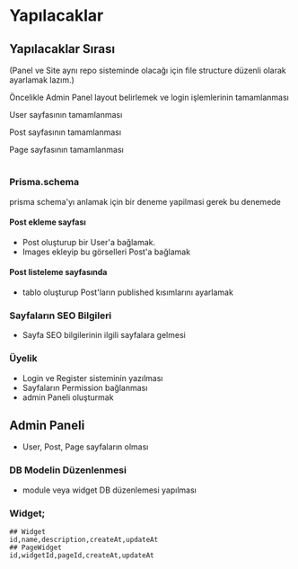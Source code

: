 # Yapılacaklar

## Yapılacaklar Sırası

(Panel ve Site aynı repo sisteminde olacağı için file structure düzenli olarak ayarlamak lazım.)

Öncelikle Admin Panel layout belirlemek ve login işlemlerinin tamamlanması

User sayfasının tamamlanması

Post sayfasının tamamlanması

Page sayfasının tamamlanması

#

### Prisma.schema

prisma schema'yı anlamak için bir deneme yapilmasi gerek bu denemede

#### Post ekleme sayfası

- Post oluşturup bir User'a bağlamak.
- Images ekleyip bu görselleri Post'a bağlamak

#### Post listeleme sayfasında

- tablo oluşturup Post'ların published kısımlarını ayarlamak

### Sayfaların SEO Bilgileri

- Sayfa SEO bilgilerinin ilgili sayfalara gelmesi

### Üyelik

- Login ve Register sisteminin yazılması
- Sayfaların Permission bağlanması
- admin Paneli oluşturmak

## Admin Paneli

- User, Post, Page sayfaların olması

### DB Modelin Düzenlenmesi

- module veya widget DB düzenlemesi yapılması

### Widget;

```
## Widget
id,name,description,createAt,updateAt
## PageWidget
id,widgetId,pageId,createAt,updateAt
```
